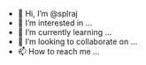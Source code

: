 - 👋 Hi, I’m @splraj
- 👀 I’m interested in ...
- 🌱 I’m currently learning ...
- 💞️ I’m looking to collaborate on ...
- 📫 How to reach me ...

<!---
splraj/splraj is a ✨ special ✨ repository because its `README.md` (this file) appears on your GitHub profile.
You can click the Preview link to take a look at your changes.
--->
